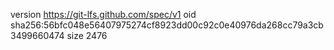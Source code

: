version https://git-lfs.github.com/spec/v1
oid sha256:56bfc048e56407975274cf8923dd00c92c0e40976da268cc79a3cb3499660474
size 2476
